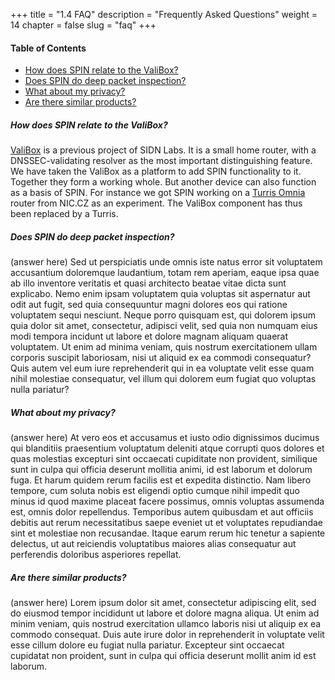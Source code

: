 +++
title = "1.4 FAQ"
description = "Frequently Asked Questions"
weight = 14
chapter = false
slug = "faq"
+++

#### Table of Contents

  * [How does SPIN relate to the ValiBox?](#how-does-spin-relate-to-the-valibox)
  * [Does SPIN do deep packet inspection?](#does-spin-do-deep-packet-inspection)
  * [What about my privacy?](#what-about-my-privacy)
  * [Are there similar products?](#are-there-similar-products)

##### How does SPIN relate to the ValiBox?
[ValiBox](https://valibox.sidnlabs.nl/) is a previous project of SIDN Labs. It is a small home router, with a DNSSEC-validating resolver as the most important distinguishing feature. We have taken the ValiBox as a platform to add SPIN functionality to it. Together they form a working whole. But another device can also function as a basis of SPIN. For instance we got SPIN working on a [Turris Omnia](https://omnia.turris.cz/en/) router from NIC.CZ as an experiment. The ValiBox component has thus been replaced by a Turris.

##### Does SPIN do deep packet inspection?
(answer here)
Sed ut perspiciatis unde omnis iste natus error sit voluptatem accusantium doloremque laudantium, totam rem aperiam, eaque ipsa quae ab illo inventore veritatis et quasi architecto beatae vitae dicta sunt explicabo. Nemo enim ipsam voluptatem quia voluptas sit aspernatur aut odit aut fugit, sed quia consequuntur magni dolores eos qui ratione voluptatem sequi nesciunt. Neque porro quisquam est, qui dolorem ipsum quia dolor sit amet, consectetur, adipisci velit, sed quia non numquam eius modi tempora incidunt ut labore et dolore magnam aliquam quaerat voluptatem. Ut enim ad minima veniam, quis nostrum exercitationem ullam corporis suscipit laboriosam, nisi ut aliquid ex ea commodi consequatur? Quis autem vel eum iure reprehenderit qui in ea voluptate velit esse quam nihil molestiae consequatur, vel illum qui dolorem eum fugiat quo voluptas nulla pariatur?

##### What about my privacy?
(answer here)
At vero eos et accusamus et iusto odio dignissimos ducimus qui blanditiis praesentium voluptatum deleniti atque corrupti quos dolores et quas molestias excepturi sint occaecati cupiditate non provident, similique sunt in culpa qui officia deserunt mollitia animi, id est laborum et dolorum fuga. Et harum quidem rerum facilis est et expedita distinctio. Nam libero tempore, cum soluta nobis est eligendi optio cumque nihil impedit quo minus id quod maxime placeat facere possimus, omnis voluptas assumenda est, omnis dolor repellendus. Temporibus autem quibusdam et aut officiis debitis aut rerum necessitatibus saepe eveniet ut et voluptates repudiandae sint et molestiae non recusandae. Itaque earum rerum hic tenetur a sapiente delectus, ut aut reiciendis voluptatibus maiores alias consequatur aut perferendis doloribus asperiores repellat.

##### Are there similar products?
(answer here)
Lorem ipsum dolor sit amet, consectetur adipiscing elit, sed do eiusmod tempor incididunt ut labore et dolore magna aliqua. Ut enim ad minim veniam, quis nostrud exercitation ullamco laboris nisi ut aliquip ex ea commodo consequat. Duis aute irure dolor in reprehenderit in voluptate velit esse cillum dolore eu fugiat nulla pariatur. Excepteur sint occaecat cupidatat non proident, sunt in culpa qui officia deserunt mollit anim id est laborum.

